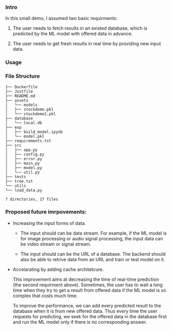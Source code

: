 ### Intro

In this small demo, I assumed two basic requirments:

1. The user needs to fetch results in an existed database, which is predicted by the ML model with offered data in advance.

2. The user needs to get fresh results in real time by providing new input data.

### Usage

### File Structure

```
├── Dockerfile
├── Justfile
├── README.md
├── assets
│   └── models
│   ├── stockdemo.pkl
│   └── stockdemo2.pkl
├── database
│   └── local.db
├── exp
│   ├── build_model.ipynb
│   └── model.pkl
├── requirements.txt
├── src
│   ├── app.py
│   ├── config.py
│   ├── error.py
│   ├── main.py
│   ├── model.py
│   └── util.py
├── tests
├── tree.txt
└── utils
└── load_data.py

7 directories, 17 files
```

### Proposed future imrpovements:

- Increasing the input forms of data.

  - The input should can be data stream. For example, if the ML model is for image processing or audio signal processing, the input data can be video stream or signal stream.

  - The input should can be the URL of a database. The backend should also be able to retrive data from an URL and train or test model on it.

- Accelarating by adding cache architetcure.

  This improvement aims at decreasing the time of real-time prediction (the second requirment above). Sometimes, the user has to wait a long time when they try to get a result from offered data if the ML model is so complex that costs much time.

  To improve the performance, we can add every predicted result to the database when it is from new offered data. Thus every time the user requests for predicting, we seek for the offered data in the database first and run the ML model only if there is no corresponding answer.
